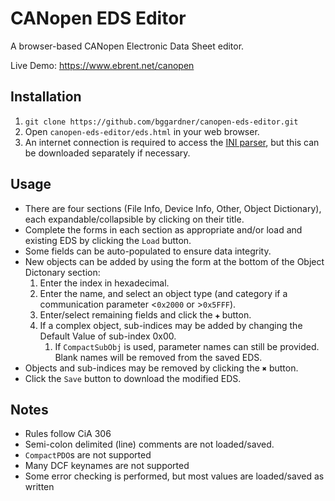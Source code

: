 # CANopen EDS Editor
A browser-based CANopen Electronic Data Sheet editor.

Live Demo: https://www.ebrent.net/canopen

## Installation
1. `git clone https://github.com/bggardner/canopen-eds-editor.git`
2. Open `canopen-eds-editor/eds.html` in your web browser.
3. An internet connection is required to access the [INI parser](https://github.com/shangerxin/config-ini), but this can be downloaded separately if necessary.

## Usage
* There are four sections (File Info, Device Info, Other, Object Dictionary), each expandable/collapsible by clicking on their title.
* Complete the forms in each section as appropriate and/or load and existing EDS by clicking the `Load` button.
* Some fields can be auto-populated to ensure data integrity.
* New objects can be added by using the form at the bottom of the Object Dictonary section:
    1. Enter the index in hexadecimal.
    2. Enter the name, and select an object type (and category if a communication parameter <`0x2000` or >`0x5FFF`).
    3. Enter/select remaining fields and click the `✚` button.
    4. If a complex object, sub-indices may be added by changing the Default Value of sub-index 0x00.
        1. If `CompactSubObj` is used, parameter names can still be provided.  Blank names will be removed from the saved EDS.
* Objects and sub-indices may be removed by clicking the `✖` button.
* Click the `Save` button to download the modified EDS.

## Notes
* Rules follow CiA 306
* Semi-colon delimited (line) comments are not loaded/saved.
* `CompactPDO`s are not supported
* Many DCF keynames are not supported
* Some error checking is performed, but most values are loaded/saved as written
